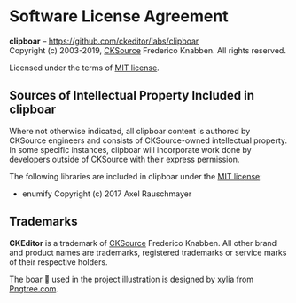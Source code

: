 Software License Agreement
==========================

**clipboar** – https://github.com/ckeditor/labs/clipboar <br>
Copyright (c) 2003-2019, [CKSource](http://cksource.com) Frederico Knabben. All rights reserved.

Licensed under the terms of [MIT license](https://opensource.org/licenses/MIT).

Sources of Intellectual Property Included in clipboar
-----------------------------------------------------

Where not otherwise indicated, all clipboar content is authored by CKSource engineers and consists of CKSource-owned intellectual property. In some specific instances, clipboar will incorporate work done by developers outside of CKSource with their express permission.

The following libraries are included in clipboar under the [MIT license](https://opensource.org/licenses/MIT):
- enumify Copyright (c) 2017 Axel Rauschmayer

Trademarks
----------

**CKEditor** is a trademark of [CKSource](http://cksource.com) Frederico Knabben. All other brand and product names are trademarks, registered trademarks or service marks of their respective holders.

The boar 🐗 used in the project illustration is designed by xylia from [Pngtree.com](https://pngtree.com/).
